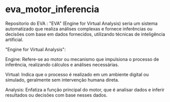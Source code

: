 # eva_motor_inferencia
Repositorio do EVA : "EVA" (Engine for Virtual Analysis) seria um sistema automatizado que realiza análises complexas e fornece inferências ou decisões com base em dados fornecidos, utilizando técnicas de inteligência artificial. 

"Engine for Virtual Analysis":

Engine: Refere-se ao motor ou mecanismo que impulsiona o processo de inferência, realizando cálculos e análises necessárias.

Virtual: Indica que o processo é realizado em um ambiente digital ou simulado, geralmente sem intervenção humana direta.

Analysis: Enfatiza a função principal do motor, que é analisar dados e inferir resultados ou decisões com base nesses dados.



